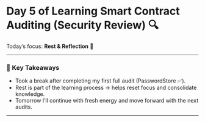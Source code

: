 # Day 5 of Learning Smart Contract Auditing (Security Review) 🔍

Today’s focus: **Rest & Reflection** 🛑

---

### 🔑 Key Takeaways
- Took a break after completing my first full audit (PasswordStore ✅).  
- Rest is part of the learning process → helps reset focus and consolidate knowledge.  
- Tomorrow I’ll continue with fresh energy and move forward with the next audits.  

---